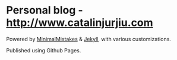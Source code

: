 # Personal blog - http://www.catalinjurjiu.com

Powered by [MinimalMistakes](https://github.com/mmistakes/minimal-mistakes/) & [Jekyll](https://jekyllrb.com/), with various customizations.

Published using Github Pages. 